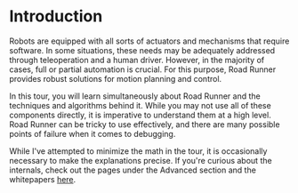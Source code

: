 # Introduction

Robots are equipped with all sorts of actuators and mechanisms that require software. In some situations, these needs may be adequately addressed through teleoperation and a human driver. However, in the majority of cases, full or partial automation is crucial. For this purpose, Road Runner provides robust solutions for motion planning and control. 

In this tour, you will learn simultaneously about Road Runner and the techniques and algorithms behind it. While you may not use all of these components directly, it is imperative to understand them at a high level. Road Runner can be tricky to use effectively, and there are many possible points of failure when it comes to debugging.

While I've attempted to minimize the math in the tour, it is occasionally necessary to make the explanations precise. If you're curious about the internals, check out the pages under the Advanced section and the whitepapers [here](https://github.com/acmerobotics/road-runner/tree/master/doc/pdf).

